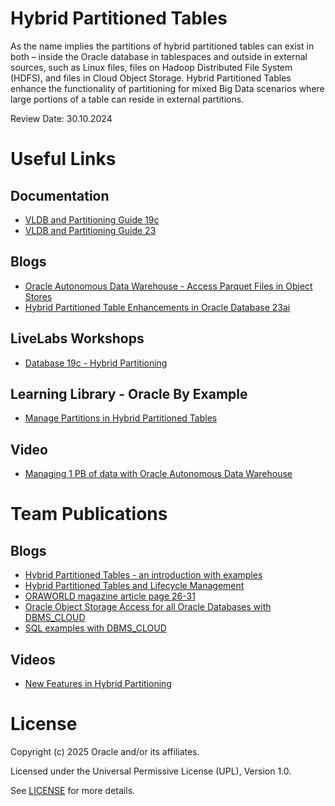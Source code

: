 # Hybrid Partitioned Tables

As the name implies the partitions of hybrid partitioned tables can exist in both – inside the Oracle database in tablespaces and outside in external sources, such as Linux files, files on Hadoop Distributed File System (HDFS), and files in Cloud Object Storage. Hybrid Partitioned Tables enhance the functionality of partitioning for mixed Big Data scenarios where large portions of a table can reside in external partitions.

Review Date: 30.10.2024

# Useful Links

## Documentation

- [VLDB and Partitioning Guide 19c](https://docs.oracle.com/en/database/oracle/oracle-database/19/vldbg/partition-concepts.html#GUID-C2B04585-BCFC-40D6-AFAB-47DF99A31C76)
- [VLDB and Partitioning Guide 23](https://docs.oracle.com/en/database/oracle/oracle-database/23/vldbg/manage_hypt.html#GUID-ACBDB3B2-0A16-4CFD-8FF1-A57C9B3D907F)

## Blogs

- [Oracle Autonomous Data Warehouse - Access Parquet Files in Object Stores](https://blogs.oracle.com/datawarehousing/post/oracle-autonomous-data-warehouse-access-parquet-files-in-object-stores)
- [Hybrid Partitioned Table Enhancements in Oracle Database 23ai](https://oracle-base.com/articles/23/hybrid-partitioned-table-enhancements-23)

## LiveLabs Workshops

- [Database 19c - Hybrid Partitioning](https://apexapps.oracle.com/pls/apex/dbpm/r/livelabs/view-workshop?wid=568)

## Learning Library - Oracle By Example

- [Manage Partitions in Hybrid Partitioned Tables](https://apexapps.oracle.com/pls/apex/f?p=44785:52:0:::52:P52_CONTENT_ID,P52_MODULE_ID,P52_ACTIVITY_ID,P52_EVENT_ID,P50_EVENT_ID,P50_COURSE_ID,P50_EVENT_NAME:26697,4232,19477,6353,6353,460,Apply%20Oracle%20Database%2019c%20New%20Features)

## Video

- [Managing 1 PB of data with Oracle Autonomous Data Warehouse](https://go.oracle.com/LP=88325?elqCampaignId=233953)

# Team Publications

## Blogs

- [Hybrid Partitioned Tables - an introduction with examples](https://blogs.oracle.com/coretec/post/hybrid-partitioned-tables-introduction)
- [Hybrid Partitioned Tables and Lifecycle Management](https://blogs.oracle.com/coretec/post/hybrid-partitioned-tables-and-lifecycle-management)
- [ORAWORLD magazine article page 26-31](https://www.oraworld.org/fileadmin/documents/27-ORAWORLD.pdf)
- [Oracle Object Storage Access for all Oracle Databases with DBMS_CLOUD](https://blogs.oracle.com/coretec/post/oracle-object-storage-access-for-all-oracle-databases-with-dbmscloud)
- [SQL examples with DBMS_CLOUD](https://github.com/oracle-devrel/technology-engineering/tree/main/data-platform/core-converged-db/dbms_cloud)

## Videos

- [New Features in Hybrid Partitioning](https://youtu.be/xF2wKjI1ZGs)

# License

Copyright (c) 2025 Oracle and/or its affiliates.

Licensed under the Universal Permissive License (UPL), Version 1.0.

See [LICENSE](https://github.com/oracle-devrel/technology-engineering/blob/main/LICENSE) for more details.

